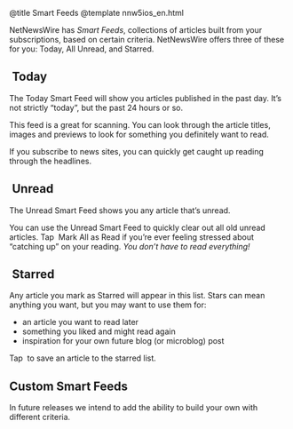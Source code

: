 @title Smart Feeds
@template nnw5ios_en.html

NetNewsWire has *Smart Feeds*, collections of articles built from your subscriptions, based on certain criteria. NetNewsWire offers three of these for you: Today, All Unread, and Starred.


<img src="../../../images/ios-icon-today.png" alt="" class="ios-inline-button" style="vertical-align: -0.15em;" /> Today
----------------------------------------------------------------------------

The Today Smart Feed will show you articles published in the past day. It’s not strictly “today”, but the past 24 hours or so.

This feed is a great for scanning. You can look through the article titles, images and previews to look for something you definitely want to read.

If you subscribe to news sites, you can quickly get caught up reading through the headlines. 



<img src="../../../images/ios-icon-all_unread.png" alt="" class="ios-inline-button" style="vertical-align: -0.15em;" /> Unread
----------------------------------------------------------------------------

The Unread Smart Feed shows you any article that’s unread.

You can use the Unread Smart Feed to quickly clear out all old unread articles. Tap <img src="../../../images/ios-icon-mark_all_read.png" alt="" class="ios-inline-button" /> Mark All as Read if you’re ever feeling stressed about “catching up” on your reading. *You don’t have to read everything!*



<img src="../../../images/ios-icon-starred.png" alt="" class="ios-inline-button" /> Starred
----------------------------------------------------------------------------

Any article you mark as Starred will appear in this list. Stars can mean anything you want, but you may want to use them for:

- an article you want to read later
- something you liked and might read again
- inspiration for your own future blog (or microblog) post

Tap <img src="../../../images/ios-icon-star.png" alt="" class="ios-inline-button" /> to save an article to the starred list.



Custom Smart Feeds
------------------

In future releases we intend to add the ability to build your own with different criteria.